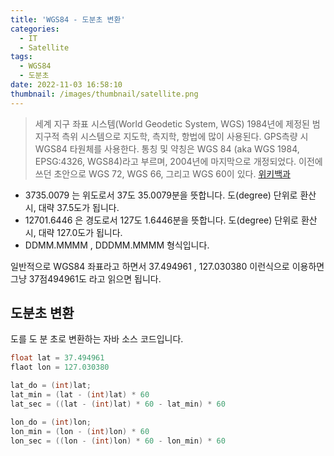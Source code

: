 ```yaml
---
title: 'WGS84 - 도분초 변환'
categories:
  - IT
  - Satellite
tags:
  - WGS84
  - 도분초
date: 2022-11-03 16:58:10
thumbnail: /images/thumbnail/satellite.png
---
```


> 세계 지구 좌표 시스템(World Geodetic System, WGS) 1984년에 제정된 범 지구적 측위 시스템으로 지도학, 측지학, 항법에 많이 사용된다. GPS측량 시 WGS84 타원체를 사용한다.
> 통칭 및 약칭은 WGS 84 (aka WGS 1984, EPSG:4326, WGS84)라고 부르며, 2004년에 마지막으로 개정되었다. 이전에 쓰던 초안으로 WGS 72, WGS 66, 그리고 WGS 60이 있다.
> [위키백과](https://ko.wikipedia.org/wiki/%EC%84%B8%EA%B3%84_%EC%A7%80%EA%B5%AC_%EC%A2%8C%ED%91%9C_%EC%8B%9C%EC%8A%A4%ED%85%9C)

- 3735.0079 는 위도로서 37도 35.0079분을 뜻합니다. 도(degree) 단위로 환산시, 대략 37.5도가 됩니다.
- 12701.6446 은 경도로서 127도 1.6446분을 뜻합니다. 도(degree) 단위로 환산시, 대략 127.0도가 됩니다.
- DDMM.MMMM , DDDMM.MMMM 형식입니다.

일반적으로 WGS84 좌표라고 하면서 37.494961 , 127.030380 이런식으로 이용하면
그냥 37점494961도 라고 읽으면 됩니다.

## 도분초 변환

도를 도 분 초로 변환하는 자바 소스 코드입니다.

```java
float lat = 37.494961
flaot lon = 127.030380

lat_do = (int)lat;
lat_min = (lat - (int)lat) * 60
lat_sec = ((lat - (int)lat) * 60 - lat_min) * 60

lon_do = (int)lon;
lon_min = (lon - (int)lon) * 60
lon_sec = ((lon - (int)lon) * 60 - lon_min) * 60
```

